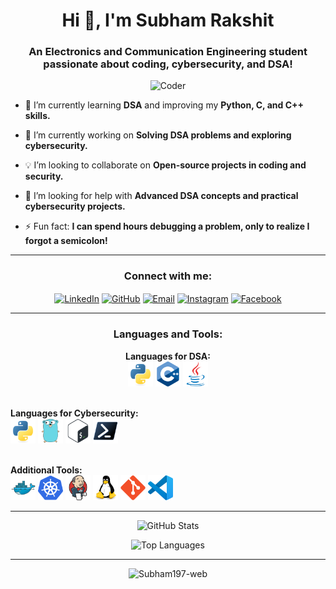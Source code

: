 <h1 align="center">Hi 👋, I'm Subham Rakshit</h1>
<h3 align="center">An Electronics and Communication Engineering student passionate about coding, cybersecurity, and DSA!</h3>

<p align="center">
  <img src="https://raw.githubusercontent.com/kyoz/coder-image/master/code.gif" alt="Coder" width="600" height="300"/>
</p>

- 🌱 I’m currently learning **DSA** and improving my **Python, C, and C++ skills.**

- 🔭 I’m currently working on **Solving DSA problems and exploring cybersecurity.**

- 💡 I’m looking to collaborate on **Open-source projects in coding and security.**

- 🤔 I’m looking for help with **Advanced DSA concepts and practical cybersecurity projects.**

- ⚡ Fun fact: **I can spend hours debugging a problem, only to realize I forgot a semicolon!**

---

<h3 align="center">Connect with me:</h3>
<p align="center">
<a href="https://www.linkedin.com/in/subham-rakshit-7a2087320?utm_source=share&utm_campaign=share_via&utm_content=profile&utm_medium=android_app" target="blank"><img align="center" src="https://cdn.jsdelivr.net/npm/simple-icons@v3/icons/linkedin.svg" alt="LinkedIn" height="30" width="40" /></a>
<a href="https://github.com/Subham197-web" target="blank"><img align="center" src="https://cdn.jsdelivr.net/npm/simple-icons@v3/icons/github.svg" alt="GitHub" height="30" width="40" /></a>
<a href="mailto:subhamrakshit2005@gmail.com" target="blank"><img align="center" src="https://cdn.jsdelivr.net/npm/simple-icons@v3/icons/gmail.svg" alt="Email" height="30" width="40" /></a>
<a href="https://www.instagram.com/subham._rakshit/profilecard/?igsh=OXdna3I5OHB6NjVq" target="blank"><img align="center" src="https://cdn.jsdelivr.net/npm/simple-icons@v3/icons/instagram.svg" alt="Instagram" height="30" width="40" /></a>
<a href="https://www.facebook.com/share/18NBT28mAS/" target="blank"><img align="center" src="https://cdn.jsdelivr.net/npm/simple-icons@v3/icons/facebook.svg" alt="Facebook" height="30" width="40" /></a>
</p>

---

<h3 align="center">Languages and Tools:</h3>
<p align="center"> 
  <!-- DSA Languages -->
  <strong>Languages for DSA:</strong>
  <br>
  <img src="https://raw.githubusercontent.com/devicons/devicon/master/icons/python/python-original.svg" alt="python" width="40" height="40"/> 
  <img src="https://raw.githubusercontent.com/devicons/devicon/master/icons/cplusplus/cplusplus-original.svg" alt="c++" width="40" height="40"/> 
  <img src="https://raw.githubusercontent.com/devicons/devicon/master/icons/java/java-original.svg" alt="java" width="40" height="40"/> 
  <br><br>

  <!-- Cybersecurity Languages -->
  <strong>Languages for Cybersecurity:</strong>
  <br>
  <img src="https://raw.githubusercontent.com/devicons/devicon/master/icons/python/python-original.svg" alt="python" width="40" height="40"/> 
  <img src="https://raw.githubusercontent.com/devicons/devicon/master/icons/go/go-original.svg" alt="golang" width="40" height="40"/> 
  <img src="https://raw.githubusercontent.com/devicons/devicon/master/icons/bash/bash-original.svg" alt="bash" width="40" height="40"/> 
  <img src="https://raw.githubusercontent.com/devicons/devicon/master/icons/powershell/powershell-original.svg" alt="powershell" width="40" height="40"/> 
  <br><br>

  <!-- Additional Tools -->
  <strong>Additional Tools:</strong>
  <br>
  <img src="https://raw.githubusercontent.com/devicons/devicon/master/icons/docker/docker-original.svg" alt="docker" width="40" height="40"/>
  <img src="https://raw.githubusercontent.com/devicons/devicon/master/icons/kubernetes/kubernetes-plain.svg" alt="kubernetes" width="40" height="40"/>
  <img src="https://raw.githubusercontent.com/devicons/devicon/master/icons/jenkins/jenkins-original.svg" alt="jenkins" width="40" height="40"/>
  <img src="https://raw.githubusercontent.com/devicons/devicon/master/icons/linux/linux-original.svg" alt="linux" width="40" height="40"/> 
  <img src="https://raw.githubusercontent.com/devicons/devicon/master/icons/git/git-original.svg" alt="git" width="40" height="40"/> 
  <img src="https://raw.githubusercontent.com/devicons/devicon/master/icons/vscode/vscode-original.svg" alt="vs code" width="40" height="40"/> 
</p>

---

<p align="center">
<img src="https://github-readme-stats.vercel.app/api?username=Subham197-web&show_icons=true&theme=radical" alt="GitHub Stats" />
</p>

<p align="center">
<img src="https://github-readme-stats.vercel.app/api/top-langs?username=Subham197-web&show_icons=true&locale=en&layout=compact&theme=radical" alt="Top Languages" />
</p>

---

<p align="center"> 
  <img src="https://komarev.com/ghpvc/?username=Subham197-web&label=Profile%20views&color=0e75b6&style=flat" alt="Subham197-web" /> 
</p>